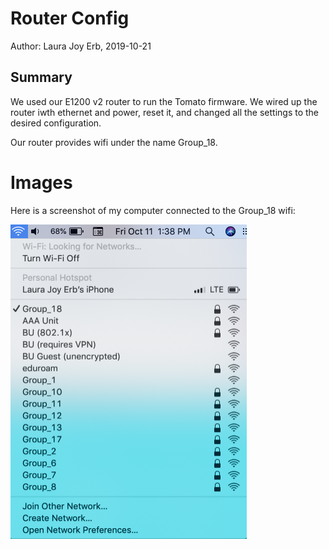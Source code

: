 #  Router Config

Author: Laura Joy Erb, 2019-10-21

## Summary
We used our E1200 v2 router to run the Tomato firmware. We wired up the router iwth ethernet and power, reset it, and changed all the settings to the desired configuration. 

Our router provides wifi under the name Group_18.

# Images

Here is a screenshot of my computer connected to the Group_18 wifi:

<img src="./images/router.png" width="75%" />
